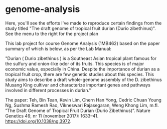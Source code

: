 # genome-analysis
Here, you'll see the efforts I've made to reproduce certain findings from the study titled "The draft genome of tropical fruit durian (Durio zibethinus)". See the menu to the right for the project plan

This lab project for course Genome Analysis (1MB462) based on the paper summary of which is below, as per the Lab Manual:

"Durian ( Durio zibethinus ) is a Southeast Asian tropical plant famous for the sulfury and onion-like odor of its fruits. This species is of major economic value, especially in China. Despite the importance of durian as a tropical fruit crop, there are few genetic studies about this species. This study aims to describe a draft whole-genome assembly of the D. zibethinus Musang King cultivar and characterize important genes and pathways involved in different processes in durian."

The paper: Teh, Bin Tean, Kevin Lim, Chern Han Yong, Cedric Chuan Young Ng, Sushma Ramesh Rao, Vikneswari Rajasegaran, Weng Khong Lim, m.fl. ”The Draft Genome of Tropical Fruit Durian (Durio Zibethinus)”. Nature Genetics 49, nr 11 (november 2017): 1633–41. https://doi.org/10.1038/ng.3972.
